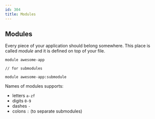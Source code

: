 ```yaml
---
id: 304
title: Modules
---
```


## Modules
Every piece of your application should belong somewhere. This place is called *module* and it is defined on top of your file.

```panda
module awesome-app

// for submodules

module awesome-app:submodule
```

Names of modules supports:
* letters `a-zf`
* digits `0-9`
* dashes ` - `
* colons ` : ` (to separate submodules)